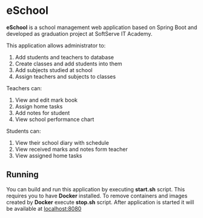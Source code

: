 # eSchool

**eSchool** is a school management web application based on Spring Boot and developed as graduation project at SoftServe IT Academy.

This application allows administrator to:
1. Add students and teachers to database
2. Create classes and add students into them
3. Add subjects studied at school
3. Assign teachers and subjects to classes 

Teachers can:
1. View and edit mark book
2. Assign home tasks
3. Add notes for student
4. View school performance chart


Students can: 
1. View their school diary with schedule
2. View received marks and notes form teacher
3. View assigned home tasks

## Running
You can build and run this application by executing **start.sh** script. 
This requires you to have **Docker** installed. 
To remove containers and images created by **Docker** execute **stop.sh** script.
After application is started it will be available at [localhost:8080](http://localhost:8080/)
